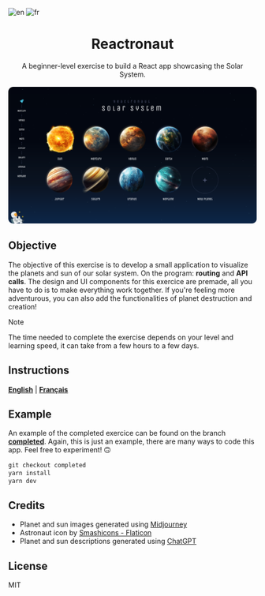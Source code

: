 ![en](https://img.shields.io/badge/lang-en-blue.svg)
![fr](https://img.shields.io/badge/lang-fr-darkblue.svg)

<div align="center">
<h1>Reactronaut</h1>
A beginner-level exercise to build a React app showcasing the Solar System.
<br /><br />
  
<img alt="Screenshot" src="public/app_screenshot.png?raw=true" />
</div>

## Objective

The objective of this exercise is to develop a small application to visualize the planets and sun of our solar system. On the program: **routing** and **API calls**. The design and UI components for this exercice are premade, all you have to do is to make everything work together. If you're feeling more adventurous, you can also add the functionalities of planet destruction and creation!

> [!NOTE]
> The time needed to complete the exercise depends on your level and learning speed, it can take from a few hours to a few days.

## Instructions

[**English**](README.en.md)  |  [**Français**](README.fr.md)

## Example

An example of the completed exercice can be found on the branch [**completed**](https://github.com/Arkellys/reactronaut/tree/completed). Again, this is just an example, there are many ways to code this app. Feel free to experiment! 🙃

```shell
git checkout completed
yarn install
yarn dev
```

## Credits

- Planet and sun images generated using [Midjourney](https://www.midjourney.com)
- Astronaut icon by [Smashicons - Flaticon](https://www.flaticon.com/fr/icones-gratuites/astronaute)</a>
- Planet and sun descriptions generated using [ChatGPT](https://chat.openai.com/)

## License

MIT
